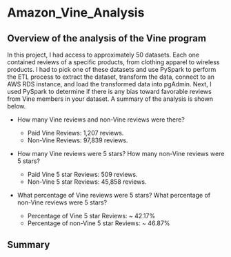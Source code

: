 # Amazon_Vine_Analysis

## Overview of the analysis of the Vine program
In this project, I had access to approximately 50 datasets. Each one contained reviews of a specific products, from clothing apparel to wireless products. I had to pick one of these datasets and use PySpark to perform the ETL process to extract the dataset, transform the data, connect to an AWS RDS instance, and load the transformed data into pgAdmin. Next, I used PySpark to determine if there is any bias toward favorable reviews from Vine members in your dataset. A summary of the analysis is shown below.

* How many Vine reviews and non-Vine reviews were there?
    * Paid Vine Reviews: 1,207 reviews.
    * Non-Vine Reviews: 97,839 reviews.

* How many Vine reviews were 5 stars? How many non-Vine reviews were 5 stars?
    * Paid Vine 5 star Reviews: 509 reviews.
    * Non-Vine 5 star Reviews: 45,858 reviews.
    
* What percentage of Vine reviews were 5 stars? What percentage of non-Vine reviews were 5 stars?
    * Percentage of Vine 5 star Reviews: ~ 42.17%
    * Percentage of non-Vine 5 star Reviews: ~ 46.87%

## Summary

